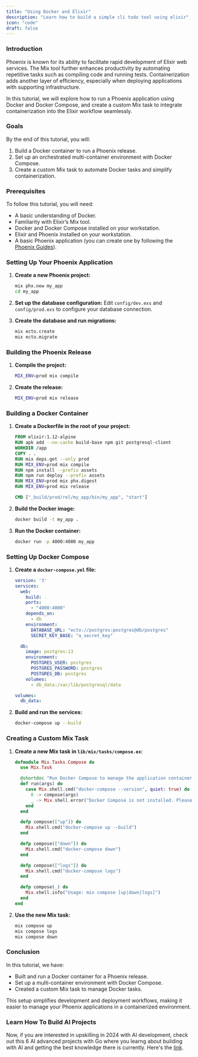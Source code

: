 ```yaml
---
title: "Using Docker and Elixir"
description: "Learn how to build a simple cli todo tool using elixir"
icon: "code"
draft: false
---
```


### Introduction
Phoenix is known for its ability to facilitate rapid development of Elixir web services. The Mix tool further enhances productivity by automating repetitive tasks such as compiling code and running tests. Containerization adds another layer of efficiency, especially when deploying applications with supporting infrastructure.

In this tutorial, we will explore how to run a Phoenix application using Docker and Docker Compose, and create a custom Mix task to integrate containerization into the Elixir workflow seamlessly.

### Goals
By the end of this tutorial, you will:

1. Build a Docker container to run a Phoenix release.
2. Set up an orchestrated multi-container environment with Docker Compose.
3. Create a custom Mix task to automate Docker tasks and simplify containerization.

### Prerequisites
To follow this tutorial, you will need:

- A basic understanding of Docker.
- Familiarity with Elixir’s Mix tool.
- Docker and Docker Compose installed on your workstation.
- Elixir and Phoenix installed on your workstation.
- A basic Phoenix application (you can create one by following the [Phoenix Guides](https://hexdocs.pm/phoenix/up_and_running.html)).

### Setting Up Your Phoenix Application
1. **Create a new Phoenix project:**
   ```sh
   mix phx.new my_app
   cd my_app
   ```

2. **Set up the database configuration:**
   Edit `config/dev.exs` and `config/prod.exs` to configure your database connection.

3. **Create the database and run migrations:**
   ```sh
   mix ecto.create
   mix ecto.migrate
   ```

### Building the Phoenix Release
1. **Compile the project:**
   ```sh
   MIX_ENV=prod mix compile
   ```

2. **Create the release:**
   ```sh
   MIX_ENV=prod mix release
   ```

### Building a Docker Container
1. **Create a Dockerfile in the root of your project:**

   ```Dockerfile
   FROM elixir:1.12-alpine
   RUN apk add --no-cache build-base npm git postgresql-client
   WORKDIR /app
   COPY . .
   RUN mix deps.get --only prod
   RUN MIX_ENV=prod mix compile
   RUN npm install --prefix assets
   RUN npm run deploy --prefix assets
   RUN MIX_ENV=prod mix phx.digest
   RUN MIX_ENV=prod mix release

   CMD ["_build/prod/rel/my_app/bin/my_app", "start"]
   ```

2. **Build the Docker image:**
   ```sh
   docker build -t my_app .
   ```

3. **Run the Docker container:**
   ```sh
   docker run -p 4000:4000 my_app
   ```

### Setting Up Docker Compose
1. **Create a `docker-compose.yml` file:**

   ```yaml
   version: '3'
   services:
     web:
       build: .
       ports:
         - "4000:4000"
       depends_on:
         - db
       environment:
         DATABASE_URL: "ecto://postgres:postgres@db/postgres"
         SECRET_KEY_BASE: "a_secret_key"

     db:
       image: postgres:13
       environment:
         POSTGRES_USER: postgres
         POSTGRES_PASSWORD: postgres
         POSTGRES_DB: postgres
       volumes:
         - db_data:/var/lib/postgresql/data

   volumes:
     db_data:
   ```

2. **Build and run the services:**
   ```sh
   docker-compose up --build
   ```

### Creating a Custom Mix Task
1. **Create a new Mix task in `lib/mix/tasks/compose.ex`:**

   ```elixir
   defmodule Mix.Tasks.Compose do
     use Mix.Task

     @shortdoc "Run Docker Compose to manage the application containers"
     def run(args) do
       case Mix.shell.cmd("docker-compose --version", quiet: true) do
         0 -> compose(args)
         _ -> Mix.shell.error("Docker Compose is not installed. Please install it from https://docs.docker.com/compose/install/")
       end
     end

     defp compose(["up"]) do
       Mix.shell.cmd("docker-compose up --build")
     end

     defp compose(["down"]) do
       Mix.shell.cmd("docker-compose down")
     end

     defp compose(["logs"]) do
       Mix.shell.cmd("docker-compose logs")
     end

     defp compose(_) do
       Mix.shell.info("Usage: mix compose [up|down|logs]")
     end
   end
   ```

2. **Use the new Mix task:**
   ```sh
   mix compose up
   mix compose logs
   mix compose down
   ```

### Conclusion
In this tutorial, we have:

- Built and run a Docker container for a Phoenix release.
- Set up a multi-container environment with Docker Compose.
- Created a custom Mix task to manage Docker tasks.

This setup simplifies development and deployment workflows, making it easier to manage your Phoenix applications in a containerized environment.

### Learn How To Build AI Projects

Now, if you are interested in upskilling in 2024 with AI development, check out this 6 AI advanced projects with Go where you learng about building with AI and getting the best knowledge there is currently. Here's the [link](https://akhilsharmatech.gumroad.com/l/zgxqq).
